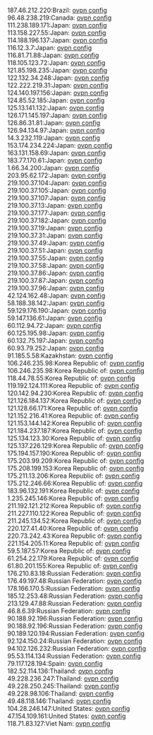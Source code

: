 187.46.212.220:Brazil: [ovpn config](vpn/187_46_212_220.ovpn)  
96.48.238.219:Canada: [ovpn config](vpn/96_48_238_219.ovpn)  
111.238.189.171:Japan: [ovpn config](vpn/111_238_189_171.ovpn)  
113.158.227.55:Japan: [ovpn config](vpn/113_158_227_55.ovpn)  
114.188.196.137:Japan: [ovpn config](vpn/114_188_196_137.ovpn)  
116.12.3.7:Japan: [ovpn config](vpn/116_12_3_7.ovpn)  
116.81.71.88:Japan: [ovpn config](vpn/116_81_71_88.ovpn)  
118.105.123.72:Japan: [ovpn config](vpn/118_105_123_72.ovpn)  
121.85.198.235:Japan: [ovpn config](vpn/121_85_198_235.ovpn)  
122.132.34.248:Japan: [ovpn config](vpn/122_132_34_248.ovpn)  
122.222.219.31:Japan: [ovpn config](vpn/122_222_219_31.ovpn)  
124.140.197.156:Japan: [ovpn config](vpn/124_140_197_156.ovpn)  
124.85.52.185:Japan: [ovpn config](vpn/124_85_52_185.ovpn)  
125.13.141.132:Japan: [ovpn config](vpn/125_13_141_132.ovpn)  
126.171.145.197:Japan: [ovpn config](vpn/126_171_145_197.ovpn)  
126.86.31.81:Japan: [ovpn config](vpn/126_86_31_81.ovpn)  
126.94.134.97:Japan: [ovpn config](vpn/126_94_134_97.ovpn)  
14.3.232.119:Japan: [ovpn config](vpn/14_3_232_119.ovpn)  
153.174.234.224:Japan: [ovpn config](vpn/153_174_234_224.ovpn)  
163.131.158.69:Japan: [ovpn config](vpn/163_131_158_69.ovpn)  
183.77.170.61:Japan: [ovpn config](vpn/183_77_170_61.ovpn)  
1.66.34.200:Japan: [ovpn config](vpn/1_66_34_200.ovpn)  
203.95.62.172:Japan: [ovpn config](vpn/203_95_62_172.ovpn)  
219.100.37.104:Japan: [ovpn config](vpn/219_100_37_104.ovpn)  
219.100.37.105:Japan: [ovpn config](vpn/219_100_37_105.ovpn)  
219.100.37.107:Japan: [ovpn config](vpn/219_100_37_107.ovpn)  
219.100.37.13:Japan: [ovpn config](vpn/219_100_37_13.ovpn)  
219.100.37.177:Japan: [ovpn config](vpn/219_100_37_177.ovpn)  
219.100.37.182:Japan: [ovpn config](vpn/219_100_37_182.ovpn)  
219.100.37.19:Japan: [ovpn config](vpn/219_100_37_19.ovpn)  
219.100.37.31:Japan: [ovpn config](vpn/219_100_37_31.ovpn)  
219.100.37.49:Japan: [ovpn config](vpn/219_100_37_49.ovpn)  
219.100.37.51:Japan: [ovpn config](vpn/219_100_37_51.ovpn)  
219.100.37.55:Japan: [ovpn config](vpn/219_100_37_55.ovpn)  
219.100.37.58:Japan: [ovpn config](vpn/219_100_37_58.ovpn)  
219.100.37.86:Japan: [ovpn config](vpn/219_100_37_86.ovpn)  
219.100.37.87:Japan: [ovpn config](vpn/219_100_37_87.ovpn)  
219.100.37.96:Japan: [ovpn config](vpn/219_100_37_96.ovpn)  
42.124.162.48:Japan: [ovpn config](vpn/42_124_162_48.ovpn)  
58.188.38.142:Japan: [ovpn config](vpn/58_188_38_142.ovpn)  
59.129.176.190:Japan: [ovpn config](vpn/59_129_176_190.ovpn)  
59.147.136.61:Japan: [ovpn config](vpn/59_147_136_61.ovpn)  
60.112.94.72:Japan: [ovpn config](vpn/60_112_94_72.ovpn)  
60.125.195.98:Japan: [ovpn config](vpn/60_125_195_98.ovpn)  
60.132.75.197:Japan: [ovpn config](vpn/60_132_75_197.ovpn)  
60.93.79.252:Japan: [ovpn config](vpn/60_93_79_252.ovpn)  
91.185.5.58:Kazakhstan: [ovpn config](vpn/91_185_5_58.ovpn)  
106.246.235.98:Korea Republic of: [ovpn config](vpn/106_246_235_98.ovpn)  
106.246.235.98:Korea Republic of: [ovpn config](vpn/106_246_235_98.ovpn)  
118.44.78.55:Korea Republic of: [ovpn config](vpn/118_44_78_55.ovpn)  
119.192.124.111:Korea Republic of: [ovpn config](vpn/119_192_124_111.ovpn)  
120.142.94.230:Korea Republic of: [ovpn config](vpn/120_142_94_230.ovpn)  
121.126.184.137:Korea Republic of: [ovpn config](vpn/121_126_184_137.ovpn)  
121.128.66.171:Korea Republic of: [ovpn config](vpn/121_128_66_171.ovpn)  
121.152.216.41:Korea Republic of: [ovpn config](vpn/121_152_216_41.ovpn)  
121.153.144.142:Korea Republic of: [ovpn config](vpn/121_153_144_142.ovpn)  
121.184.237.187:Korea Republic of: [ovpn config](vpn/121_184_237_187.ovpn)  
125.134.123.30:Korea Republic of: [ovpn config](vpn/125_134_123_30.ovpn)  
125.137.226.129:Korea Republic of: [ovpn config](vpn/125_137_226_129.ovpn)  
175.194.157.190:Korea Republic of: [ovpn config](vpn/175_194_157_190.ovpn)  
175.203.99.209:Korea Republic of: [ovpn config](vpn/175_203_99_209.ovpn)  
175.208.199.153:Korea Republic of: [ovpn config](vpn/175_208_199_153.ovpn)  
175.211.13.206:Korea Republic of: [ovpn config](vpn/175_211_13_206.ovpn)  
175.212.246.66:Korea Republic of: [ovpn config](vpn/175_212_246_66.ovpn)  
183.96.132.191:Korea Republic of: [ovpn config](vpn/183_96_132_191.ovpn)  
1.235.245.146:Korea Republic of: [ovpn config](vpn/1_235_245_146.ovpn)  
211.192.121.212:Korea Republic of: [ovpn config](vpn/211_192_121_212.ovpn)  
211.227.110.122:Korea Republic of: [ovpn config](vpn/211_227_110_122.ovpn)  
211.245.134.52:Korea Republic of: [ovpn config](vpn/211_245_134_52.ovpn)  
220.127.41.40:Korea Republic of: [ovpn config](vpn/220_127_41_40.ovpn)  
220.73.242.43:Korea Republic of: [ovpn config](vpn/220_73_242_43.ovpn)  
221.154.205.11:Korea Republic of: [ovpn config](vpn/221_154_205_11.ovpn)  
59.5.187.57:Korea Republic of: [ovpn config](vpn/59_5_187_57.ovpn)  
61.254.22.179:Korea Republic of: [ovpn config](vpn/61_254_22_179.ovpn)  
61.80.201.155:Korea Republic of: [ovpn config](vpn/61_80_201_155.ovpn)  
176.210.83.18:Russian Federation: [ovpn config](vpn/176_210_83_18.ovpn)  
176.49.197.48:Russian Federation: [ovpn config](vpn/176_49_197_48.ovpn)  
178.166.170.5:Russian Federation: [ovpn config](vpn/178_166_170_5.ovpn)  
185.12.253.48:Russian Federation: [ovpn config](vpn/185_12_253_48.ovpn)  
213.129.47.88:Russian Federation: [ovpn config](vpn/213_129_47_88.ovpn)  
46.8.6.39:Russian Federation: [ovpn config](vpn/46_8_6_39.ovpn)  
90.188.92.196:Russian Federation: [ovpn config](vpn/90_188_92_196.ovpn)  
90.188.92.196:Russian Federation: [ovpn config](vpn/90_188_92_196.ovpn)  
90.189.120.194:Russian Federation: [ovpn config](vpn/90_189_120_194.ovpn)  
92.124.150.24:Russian Federation: [ovpn config](vpn/92_124_150_24.ovpn)  
94.102.126.232:Russian Federation: [ovpn config](vpn/94_102_126_232.ovpn)  
95.53.114.134:Russian Federation: [ovpn config](vpn/95_53_114_134.ovpn)  
79.117.128.194:Spain: [ovpn config](vpn/79_117_128_194.ovpn)  
182.52.114.136:Thailand: [ovpn config](vpn/182_52_114_136.ovpn)  
49.228.236.247:Thailand: [ovpn config](vpn/49_228_236_247.ovpn)  
49.228.250.245:Thailand: [ovpn config](vpn/49_228_250_245.ovpn)  
49.228.98.106:Thailand: [ovpn config](vpn/49_228_98_106.ovpn)  
49.48.118.146:Thailand: [ovpn config](vpn/49_48_118_146.ovpn)  
104.28.246.147:United States: [ovpn config](vpn/104_28_246_147.ovpn)  
47.154.109.161:United States: [ovpn config](vpn/47_154_109_161.ovpn)  
118.71.83.127:Viet Nam: [ovpn config](vpn/118_71_83_127.ovpn)  
